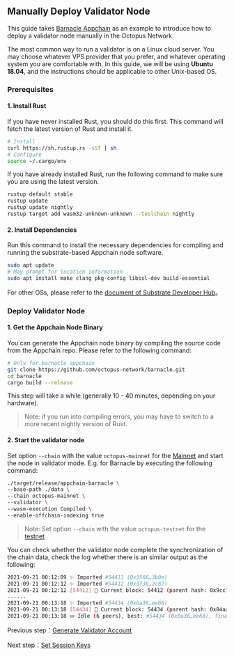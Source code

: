 ## Manually Deploy Validator Node

This guide takes [Barnacle Appchain](https://github.com/octopus-network/barnacle) as an example to introduce how to deploy a validator node manually in the Octopus Network.

The most common way to run a validator is on a Linux cloud server. You may choose whatever VPS provider that you prefer, and whatever operating system you are comfortable with. In this guide, we will be using **Ubuntu 18.04**, and the instructions should be applicable to other Unix-based OS.

### Prerequisites

#### 1. Install Rust

If you have never installed Rust, you should do this first. This command will fetch the latest version of Rust and install it.

```bash
# Install
curl https://sh.rustup.rs -sSf | sh
# Configure
source ~/.cargo/env
```

If you have already installed Rust, run the following command to make sure you are using the latest version.

```bash
rustup default stable
rustup update
rustup update nightly
rustup target add wasm32-unknown-unknown --toolchain nightly
```

#### 2. Install Dependencies

Run this command to install the necessary dependencies for compiling and running the substrate-based Appchain node software.

```bash
sudo apt update
# May prompt for location information
sudo apt install make clang pkg-config libssl-dev build-essential
```

For other OSs, please refer to the [document of Substrate Developer Hub](https://substrate.dev/docs/en/knowledgebase/getting-started/#1-build-dependencies)。

### Deploy Validator Node

#### 1. Get the Appchain Node Binary

You can generate the Appchain node binary by compiling the source code from the Appchain repo. Please refer to the following command:

```bash
# Only for barnacle appchain
git clone https://github.com/octopus-network/barnacle.git
cd barnacle
cargo build --release
```

This step will take a while (generally 10 - 40 minutes, depending on your hardware).

> Note: if you run into compiling errors, you may have to switch to a more recent nightly version of Rust.

#### 2. Start the validator node

Set option `--chain` with the value `octopus-mainnet` for the [Mainnet](https://mainnet.oct.network/) and start the node in validator mode. E.g. for Barnacle by executing the following command:

```bash
./target/release/appchain-barnacle \
--base-path ./data \
--chain octopus-mainnet \
--validator \
--wasm-execution Compiled \
--enable-offchain-indexing true
```

> Note: Set option `--chain` with the value `octopus-testnet` for the [testnet](https://testnet.oct.network/)

You can check whether the validator node complete the synchronization of the chain data, check the log whether there is an similar output as the following:

```bash
2021-09-21 00:12:09 ✨ Imported #54411 (0x3566…3b0e)
2021-09-21 00:12:12 ✨ Imported #54412 (0xdf36…2c87)
2021-09-21 00:12:12 [54412] 🐙 Current block: 54412 (parent hash: 0x9cc7f31a20793f50cf885835de0e3977a1e080431ebc002469aa176046ba094a)
......
2021-09-21 00:13:18 ✨ Imported #54434 (0xba36…ee68)
2021-09-21 00:13:18 [54434] 🐙 Current block: 54434 (parent hash: 0x84aa3d1b6455859f9503d6ecc70b50b183141fe08f5b0695357e00fe1d24d915)
2021-09-21 00:13:18 💤 Idle (6 peers), best: #54434 (0xba36…ee68), finalized #54431 (0xd194…b319), ⬇ 22.0kiB/s ⬆ 21.9kiB/s
```

Previous step：[Generate Validator Account](./maintain/validator-generate-keys.html)

Next step：[Set Session Keys](./maintain/validator-set-session-keys.html)
